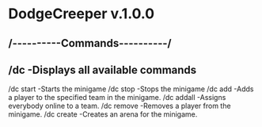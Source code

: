 # DodgeCreeper v.1.0.0
/----------Commands----------/
---
/dc                     -Displays all available commands
---
/dc start               -Starts the minigame
/dc stop                -Stops the minigame
/dc add <player> <team> -Adds a player to the specified team in the minigame.
/dc addall              -Assigns everybody online to a team.
/dc remove <player>     -Removes a player from the minigame.
/dc create              -Creates an arena for the minigame.


